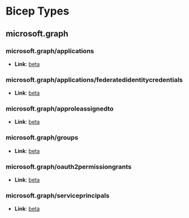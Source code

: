 # Bicep Types
## microsoft.graph
### microsoft.graph/applications
* **Link**: [beta](types.md#resource-microsoftgraphapplicationsbeta)

### microsoft.graph/applications/federatedidentitycredentials
* **Link**: [beta](types.md#resource-microsoftgraphapplicationsfederatedidentitycredentialsbeta)

### microsoft.graph/approleassignedto
* **Link**: [beta](types.md#resource-microsoftgraphapproleassignedtobeta)

### microsoft.graph/groups
* **Link**: [beta](types.md#resource-microsoftgraphgroupsbeta)

### microsoft.graph/oauth2permissiongrants
* **Link**: [beta](types.md#resource-microsoftgraphoauth2permissiongrantsbeta)

### microsoft.graph/serviceprincipals
* **Link**: [beta](types.md#resource-microsoftgraphserviceprincipalsbeta)

